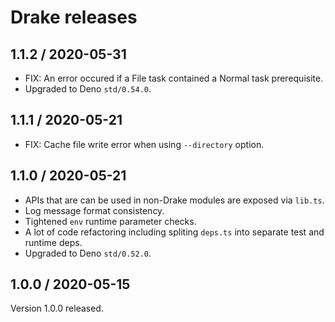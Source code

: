 # Drake releases

## 1.1.2 / 2020-05-31
- FIX: An error occured if a File task contained a Normal task prerequisite.
- Upgraded to Deno `std/0.54.0`.


## 1.1.1 / 2020-05-21
- FIX: Cache file write error when using `--directory` option.


## 1.1.0 / 2020-05-21
- APIs that are can be used in non-Drake modules are exposed via `lib.ts`.
- Log message format consistency.
- Tightened `env` runtime parameter checks.
- A lot of code refactoring including spliting `deps.ts` into separate test and runtime deps.
- Upgraded to Deno `std/0.52.0`.


## 1.0.0 / 2020-05-15
Version 1.0.0 released.
